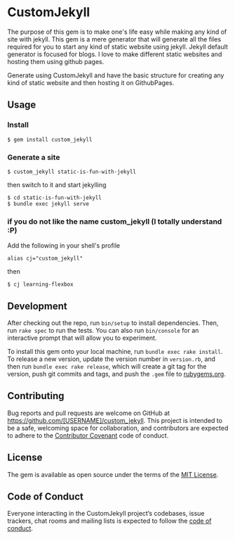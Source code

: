 # CustomJekyll
The purpose of this gem is to make one's life easy while making any kind of site with jekyll. This gem is a mere generator that will generate all the files required for you to start any kind of static website using jekyll. Jekyll default generator is focused for blogs. I love to make different static websites and hosting them using github pages. 

Generate using CustomJekyll and have the basic structure for creating any kind of static website and then hosting it on GithubPages.
    

## Usage
### Install
```shell
$ gem install custom_jekyll
```
### Generate a site
```shell
$ custom_jekyll static-is-fun-with-jekyll
```
then switch to it and start jekylling

```shell
$ cd static-is-fun-with-jekyll
$ bundle exec jekyll serve
```
### if you do not like the name custom_jekyll (I totally understand :P)
Add the following in your shell's profile

```shell
alias cj="custom_jekyll"
```
then

```shell
$ cj learning-flexbox
```
## Development

After checking out the repo, run `bin/setup` to install dependencies. Then, run `rake spec` to run the tests. You can also run `bin/console` for an interactive prompt that will allow you to experiment.

To install this gem onto your local machine, run `bundle exec rake install`. To release a new version, update the version number in `version.rb`, and then run `bundle exec rake release`, which will create a git tag for the version, push git commits and tags, and push the `.gem` file to [rubygems.org](https://rubygems.org).

## Contributing

Bug reports and pull requests are welcome on GitHub at https://github.com/[USERNAME]/custom_jekyll. This project is intended to be a safe, welcoming space for collaboration, and contributors are expected to adhere to the [Contributor Covenant](http://contributor-covenant.org) code of conduct.

## License

The gem is available as open source under the terms of the [MIT License](https://opensource.org/licenses/MIT).

## Code of Conduct

Everyone interacting in the CustomJekyll project’s codebases, issue trackers, chat rooms and mailing lists is expected to follow the [code of conduct](https://github.com/aurangzaib-danial/custom_jekyll/blob/master/CODE_OF_CONDUCT.md).
